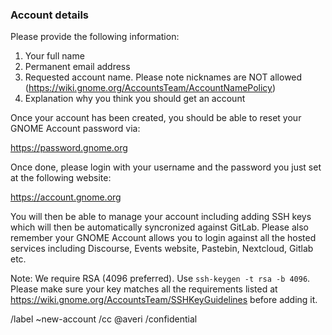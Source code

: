 ### Account details

Please provide the following information:

1. Your full name
2. Permanent email address
3. Requested account name. Please note nicknames are NOT allowed (https://wiki.gnome.org/AccountsTeam/AccountNamePolicy)
4. Explanation why you think you should get an account

Once your account has been created, you should be able to reset your GNOME Account password via:

https://password.gnome.org

Once done, please login with your username and the password you just set at the following website:

https://account.gnome.org

You will then be able to manage your account including adding SSH keys which will then be automatically
syncronized against GitLab. Please also remember your GNOME Account allows you to login against all the hosted services
including Discourse, Events website, Pastebin, Nextcloud, Gitlab etc.

Note: We require RSA (4096 preferred). Use `ssh-keygen -t rsa -b 4096`. Please make sure your key matches all 
the requirements listed at https://wiki.gnome.org/AccountsTeam/SSHKeyGuidelines before adding it. 

/label ~new-account
/cc @averi
/confidential
